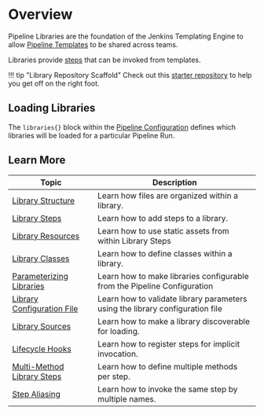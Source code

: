 # Overview

Pipeline Libraries are the foundation of the Jenkins Templating Engine to allow [Pipeline Templates](../pipeline-templates/overview.md) to be shared across teams.

Libraries provide [steps](../pipeline-primitives/steps.md) that can be invoked from templates.

!!! tip "Library Repository Scaffold"
    Check out this [starter repository](https://github.com/steven-terrana/jte-library-scaffold) to help you get off on the right foot.

## Loading Libraries

The `libraries{}` block within the [Pipeline Configuration](../pipeline-configuration/overview.md) defines which libraries will be loaded for a particular Pipeline Run.

## Learn More

| Topic                                                         | Description                                                                   |
|---------------------------------------------------------------|-------------------------------------------------------------------------------|
| [Library Structure](./library-structure.md)                   | Learn how files are organized within a library.                               |
| [Library Steps](./library-steps.md)                           | Learn how to add steps to a library.                                          |
| [Library Resources](./library-resources.md)                   | Learn how to use static assets from within Library Steps                      |
| [Library Classes](./library-classes.md)                       | Learn how to define classes within a library.                                 |
| [Parameterizing Libraries](./parameterizing-libraries.md)     | Learn how to make libraries configurable from the Pipeline Configuration      |
| [Library Configuration File](./library-configuration-file.md) | Learn how to validate library parameters using the library configuration file |
| [Library Sources](./library-source.md)                        | Learn how to make a library discoverable for loading.                         |
| [Lifecycle Hooks](./lifecycle-hooks.md)                       | Learn how to register steps for implicit invocation.                          |
| [Multi-Method Library Steps](./multi-method-steps.md)         | Learn how to define multiple methods per step.                                |
| [Step Aliasing](./step-aliasing.md)                           | Learn how to invoke the same step by multiple names.                          |
